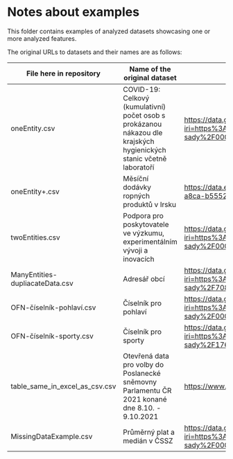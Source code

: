 # Notes about examples

This folder contains examples of analyzed datasets showcasing one or more analyzed features.

The original URLs to datasets and their names are as follows:

| File here in repository         | Name of the original dataset                                                                                        | URL                                                                                                                                          |
|---------------------------------|---------------------------------------------------------------------------------------------------------------------|----------------------------------------------------------------------------------------------------------------------------------------------|
| oneEntity.csv                   | COVID-19: Celkový (kumulativní) počet osob s prokázanou nákazou dle krajských hygienických stanic včetně laboratoří | https://data.gov.cz/datov%C3%A1-sada?iri=https%3A%2F%2Fdata.gov.cz%2Fzdroj%2Fdatov%C3%A9-sady%2F00024341%2Fdf5b7301b363740b10c21918e93e88da  |
| oneEntity+.csv                  | Měsíční dodávky ropných produktů v Irsku                                                         | https://data.europa.eu/data/datasets/6384dfa6-e3cc-4fe1-a8ca-b555240b4603?locale=cs |
| twoEntities.csv                 | Podpora pro poskytovatele ve výzkumu, experimentálním vývoji a inovacích                                            | https://data.gov.cz/datov%C3%A1-sada?iri=https%3A%2F%2Fdata.gov.cz%2Fzdroj%2Fdatov%C3%A9-sady%2F00006599%2F841679926 |
| ManyEntities-dupliacateData.csv | Adresář obcí                                                                                                        | https://data.gov.cz/datov%C3%A1-sada?iri=https%3A%2F%2Fdata.gov.cz%2Fzdroj%2Fdatov%C3%A9-sady%2F70889546%2F9f2295911102f469bebb82ede1b3691a |
| OFN-číselník-pohlaví.csv        | Číselník pro pohlaví                                                                                                | https://data.gov.cz/datov%C3%A1-sada?iri=https%3A%2F%2Fdata.gov.cz%2Fzdroj%2Fdatov%C3%A9-sady%2F00007064%2Fc2b66c6c9d2331a0eb7ffbc9684cc08f |
| OFN-číselník-sporty.csv         | Číselník pro sporty                                                                                                 | https://data.gov.cz/datov%C3%A1-sada?iri=https%3A%2F%2Fdata.gov.cz%2Fzdroj%2Fdatov%C3%A9-sady%2F17651921%2F9cc9f7e78faf0cde08bd397f951b6b76 |
| table_same_in_excel_as_csv.csv  | Otevřená data pro volby do Poslanecké sněmovny Parlamentu ČR 2021 konané dne 8.10. - 9.10.2021                      | https://www.volby.cz/opendata/ps2021/ps2021_opendata.htm |
| MissingDataExample.csv          | Průměrný plat a medián v ČSSZ                                                                                       | https://data.gov.cz/datov%C3%A1-sada?iri=https%3A%2F%2Fdata.gov.cz%2Fzdroj%2Fdatov%C3%A9-sady%2F00006963%2F0c3d9e88384562a4f9e20872ef875ec5 |



